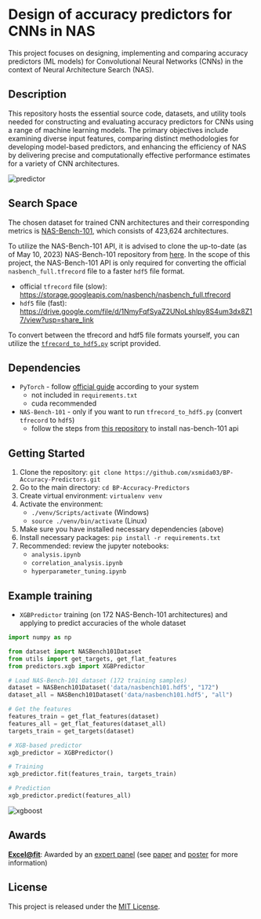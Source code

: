# Design of accuracy predictors for CNNs in NAS
This project focuses on designing, implementing and comparing accuracy predictors (ML models) for Convolutional Neural Networks (CNNs) in the context of Neural Architecture Search (NAS).

## Description
This repository hosts the essential source code, datasets, and utility tools needed for constructing and evaluating accuracy predictors for CNNs using a range of machine learning models. The primary objectives include examining diverse input features, comparing distinct methodologies for developing model-based predictors, and enhancing the efficiency of NAS by delivering precise and computationally effective performance estimates for a variety of CNN architectures.

![predictor](https://github.com/xsmida03/BP-Accuracy-Predictors/blob/main/imgs/predictor.png)

## Search Space
The chosen dataset for trained CNN architectures and their corresponding metrics is [NAS-Bench-101](https://github.com/google-research/nasbench), which consists of 423,624 architectures.

To utilize the NAS-Bench-101 API, it is advised to clone the up-to-date (as of May 10, 2023) NAS-Bench-101 repository from [here](https://github.com/xsmida03/nasbench). In the scope of this project, the NAS-Bench-101 API is only required for converting the official `nasbench_full.tfrecord` file to a faster `hdf5` file format.
- official `tfrecord` file (slow): https://storage.googleapis.com/nasbench/nasbench_full.tfrecord
- `hdf5` file (fast): https://drive.google.com/file/d/1NmyFqfSyaZ2UNoLshlpy8S4um3dx8Z17/view?usp=share_link

To convert between the tfrecord and hdf5 file formats yourself, you can utilize the [`tfrecord_to_hdf5.py`](https://github.com/xsmida03/BP-Accuracy-Predictors/blob/main/tfrecord_to_hdf5.py) script provided.

## Dependencies
- `PyTorch` - follow [official guide](https://pytorch.org/get-started/locally/) according to your system
  - not included in `requirements.txt`
  - cuda recommended
- `NAS-Bench-101` - only if you want to run `tfrecord_to_hdf5.py` (convert `tfrecord` to `hdf5`)
  - follow the steps from [this repository](https://github.com/xsmida03/nasbench) to install nas-bench-101 api 

## Getting Started
1. Clone the repository: `git clone https://github.com/xsmida03/BP-Accuracy-Predictors.git`
2. Go to the main directory: `cd BP-Accuracy-Predictors`
3. Create virtual environment: `virtualenv venv`
4. Activate the environment: 
    - `./venv/Scripts/activate` (Windows)
    - `source ./venv/bin/activate` (Linux)
6. Make sure you have installed necessary dependencies (above)
7. Install necessary packages: `pip install -r requirements.txt`
8. Recommended: review the jupyter notebooks:
    - `analysis.ipynb`
    - `correlation_analysis.ipynb`
    - `hyperparameter_tuning.ipynb`

## Example training
- `XGBPredictor` training (on 172 NAS-Bench-101 architectures) and applying to predict accuracies of the whole dataset
```python
import numpy as np

from dataset import NASBench101Dataset
from utils import get_targets, get_flat_features
from predictors.xgb import XGBPredictor

# Load NAS-Bench-101 dataset (172 training samples)
dataset = NASBench101Dataset('data/nasbench101.hdf5', "172") 
dataset_all = NASBench101Dataset('data/nasbench101.hdf5', "all")

# Get the features
features_train = get_flat_features(dataset)
features_all = get_flat_features(dataset_all)
targets_train = get_targets(dataset)

# XGB-based predictor
xgb_predictor = XGBPredictor()

# Training
xgb_predictor.fit(features_train, targets_train)

# Prediction
xgb_predictor.predict(features_all)
```
![xgboost](https://github.com/xsmida03/BP-Accuracy-Predictors/blob/main/imgs/xgb_predictor100k.png)

## Awards
**[Excel@fit](https://excel.fit.vutbr.cz/)**: Awarded by an [expert panel](https://excel.fit.vutbr.cz/vysledky/#oceneni-odbornym-panelem) (see [paper](https://excel.fit.vutbr.cz/submissions/2023/082/82.pdf) and [poster](https://excel.fit.vutbr.cz/submissions/2023/082/82_poster.pdf) for more information)

## License
This project is released under the [MIT License](https://opensource.org/license/mit/).
